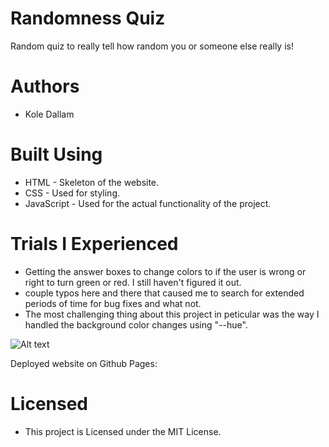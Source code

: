 # Randomness Quiz
Random quiz to really tell how random you or someone else really is!

# Authors 
- Kole Dallam

# Built Using
- HTML - Skeleton of the website.
- CSS - Used for styling.
- JavaScript - Used for the actual functionality of the project.

#   Trials I Experienced
- Getting the answer boxes to change colors to if the user is wrong or right to turn green or red. I still haven't figured it out.
- couple typos here and there that caused me to search for extended periods of time for bug fixes and what not.
- The most challenging thing about this project in peticular was the way I handled the background color changes using "--hue". 

![Alt text](https://i.imgur.com/B4hEBY7.png)

Deployed website on Github Pages: 

# Licensed
- This project is Licensed under the MIT License.
